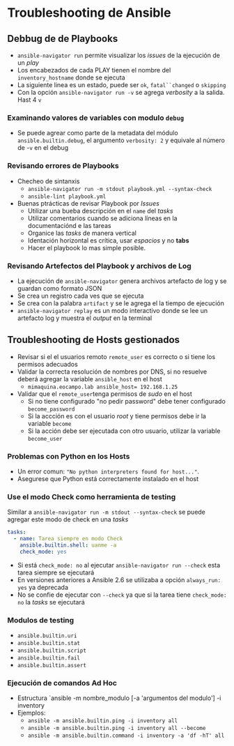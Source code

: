 # Troubleshooting de Ansible

## Debbug de de Playbooks

- `ansible-navigator run` permite visualizar los _issues_ de la ejecución de un _play_
- Los encabezados de cada PLAY tienen el nombre del `inventory_hostname` donde se ejecuta
- La siguiente linea es un estado, puede ser `ok`, `fatal``changed` o `skipping`
- Con la opción `ansible-navigator run -v` se agrega _verbosity_ a la salida. Hast 4 `v`

### Examinando valores de variables con modulo `debug`

- Se puede agrear como parte de la metadata del módulo `ansible.builtin.debug`, el argumento `verbosity: 2` y equivale al número de -`v` en el debug
  
### Revisando errores de Playbooks

- Checheo de sintanxis
    -  `ansible-navigator run -m stdout playbook.yml --syntax-check`
    -  `ansible-lint playbook.yml`
- Buenas ptrácticas de revisar Playbook por _Issues_
    - Utilizar una bueba descripción en el `name` del _tasks_
    - Utilizar comentarios cuando se adiciona líneas en la documentaciónd e las tareas
    - Organice las _tasks_ de manera vertical
    - Identación horizontal es crítica, usar _espacios_ y no __tabs__
    - Hacer el playbook lo mas simple posible.

### Revisando Artefectos del Playbook y archivos de Log

- La ejecución de `ansible-navigator` genera archivos artefacto de log y se guardan como formato JSON
- Se crea un registro cada ves que se ejecuta
- Se crea con la palabra `artifact` y se le agrega el la tiempo de ejecución
- `ansible-navigator replay` es un modo interactivo donde se lee un artefacto log y muestra el _output_ en la terminal

## Troubleshooting de Hosts gestionados

- Revisar si el el usuarios remoto `remote_user` es correcto o si tiene los permisos adecuados
- Validar la correcta resolución de nombres por DNS, si no resuelve deberá agregar la variable `ansible_host` en el host
    - `mimaquina.eocampo.lab ansible_host= 192.168.1.25`
- Validar que el `remote_user`tenga permisos de _sudo_ en el host
    - Si no tiene configurado "no pedir password" debe tener configurado `become_password`
    - Si la accción es con el usuario _root_ y tiene permisos debe ir la variable `become`
    - Si la acción debe ser ejecutada con otro usuario, utilizar la variable `become_user`

### Problemas con Python en los Hosts

- Un error comun: `"No python interpreters found for host..."`.
- Asegurese que Python está correctamente instalado en el host

### Use el modo Check como herramienta de testing

Similar a `ansible-navigator run -m stdout --syntax-check` se puede agregar este modo de check en una _tasks_

```yaml
tasks:
  - name: Tarea siempre en modo Check
    ansible.builtin.shell: uanme -a
    check_mode: yes
```

- Si está `check_mode: no` al ejecutar `ansible-navigator run --check` esta tarea siempre se ejecutará
- En versiones anteriores a Ansible 2.6 se utilizaba a opción `always_run: yes` ya deprecada
- No se confie de ejecutar con `--check` ya que si la tarea tiene `check_mode: no` la _tasks_ se ejecutará

### Modulos de testing

- `ansible.builtin.uri`
- `ansible.builtin.stat`
- `ansible.builtin.script`
- `ansible.builtin.fail`
- `ansible.builtin.assert`

### Ejecución de comandos Ad Hoc

- Estructura `ansible -m nombre_modulo [-a 'argumentos del modulo'] -i inventory
- Ejemplos:
    - `ansible -m ansible.builtin.ping -i inventory all`
    - `ansible -m ansible.builtin.ping -i inventory all --become`
    - `ansible -m ansible.builtin.command -i inventory -a 'df -hT' all` 